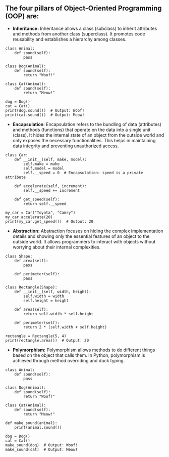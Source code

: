 ## The four pillars of Object-Oriented Programming (OOP) are:


- **Inheritance:** Inheritance allows a class (subclass) to inherit attributes and methods from another class (superclass). It promotes code reusability and establishes a hierarchy among classes.
  
```
class Animal:
    def sound(self):
        pass

class Dog(Animal):
    def sound(self):
        return "Woof!"

class Cat(Animal):
    def sound(self):
        return "Meow!"

dog = Dog()
cat = Cat()
print(dog.sound())  # Output: Woof!
print(cat.sound())  # Output: Meow!
```

- **Encapsulation**: Encapsulation refers to the bundling of data (attributes) and methods (functions) that operate on the data into a single unit (class). It hides the internal state of an object from the outside world and only exposes the necessary functionalities. This helps in maintaining data integrity and preventing unauthorized access.
```
class Car:
    def __init__(self, make, model):
        self.make = make
        self.model = model
        self.__speed = 0  # Encapsulation: speed is a private attribute

    def accelerate(self, increment):
        self.__speed += increment

    def get_speed(self):
        return self.__speed

my_car = Car("Toyota", "Camry")
my_car.accelerate(20)
print(my_car.get_speed())  # Output: 20
```

- **Abstraction:** Abstraction focuses on hiding the complex implementation details and showing only the essential features of an object to the outside world. It allows programmers to interact with objects without worrying about their internal complexities.

```
class Shape:
    def area(self):
        pass

    def perimeter(self):
        pass

class Rectangle(Shape):
    def __init__(self, width, height):
        self.width = width
        self.height = height

    def area(self):
        return self.width * self.height

    def perimeter(self):
        return 2 * (self.width + self.height)

rectangle = Rectangle(5, 4)
print(rectangle.area())  # Output: 20

```



- **Polymorphism:** Polymorphism allows methods to do different things based on the object that calls them. In Python, polymorphism is achieved through method overriding and duck typing.

```
class Animal:
    def sound(self):
        pass

class Dog(Animal):
    def sound(self):
        return "Woof!"

class Cat(Animal):
    def sound(self):
        return "Meow!"

def make_sound(animal):
    print(animal.sound())

dog = Dog()
cat = Cat()
make_sound(dog)  # Output: Woof!
make_sound(cat)  # Output: Meow!

```